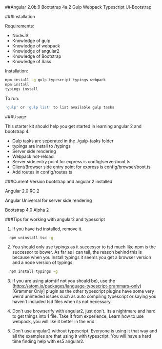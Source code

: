 ##Angular 2.0b.9 Bootstrap 4a.2 Gulp Webpack Typescript Ui-Bootstrap

###Installation

Requirements:

- NodeJS
- Knowledge of gulp
- Knowledge of webpack
- Knowledge of angular2
- Knowledge of Bootstrap
- Knowledge of Sass

Installation:

```bash
npm install -g gulp typescript typings webpack
npm install
typings install
```

To run:

```bash
'gulp' or 'gulp list' to list available gulp tasks
```

###Usage

This starter kit should help you get started in learning angular 2 and bootstrap 4.

* Gulp tasks are seperated in the ./gulp-tasks folder
* typings are install to /typings
* Server side rendering
* Webpack hot-reload
* Server side entry point for express is config/server/boot.ts
* Client/Browser side entry point for express is config/browser/boot.ts
* Add routes in config/routes.ts

###Current Version bootstrap and angular 2 installed

Angular 2.0 RC 2

Angular Universal for server side rendering

Bootstrap 4.0 Alpha 2

###Tips for working with angular2 and typescript

1) If you have tsd installed, remove it.

```bash
  npm uninstall tsd -g
```

2) You should only use typings as it successor to tsd much like npm is the successor to bower.  As far as I can tell, the reason behind this is because when you install typings it seems you get a browser version and a node version of typings.

```bash
  npm install typings -g
```

3) If you are using atom(if not you should be), use the (https://atom.io/packages/language-typescript-grammars-only)[Grammer Only] plugin as the other typescript plugins have some very weird uninteded issues such as auto compiling typescript or saying you haven't included tsd files when its not necessary.

4) Don't use browserify with angular2, just don't.  Its a nightmare and hard to get things into 1 file.  Take it from experience.  Learn how to use webpack, you will like it better in the end.

5) Don't use angular2 without typescript.  Everyone is using it that way and all the examples are that using it with typescript.  You will have a hard time finding help with es5 angular2.

